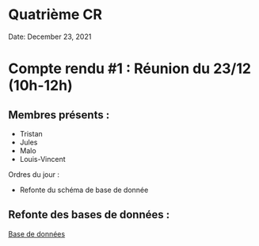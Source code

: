# Quatrième CR

Date: December 23, 2021

# Compte rendu #1 : Réunion du 23/12 (10h-12h)

## Membres présents :

- Tristan
- Jules
- Malo
- Louis-Vincent

Ordres du jour : 

- Refonte du schéma de base de donnée

## Refonte des bases de données :

[Base de données](./Base%20de%20données%208f9b886f8c664d90a622cdc2437af808.md)

